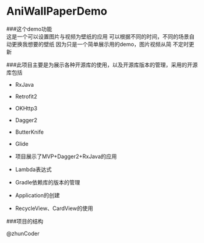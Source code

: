 # AniWallPaperDemo
  
###这个demo功能   
  这是一个可以设置图片与视频为壁纸的应用
  可以根据不同的时间，不同的场景自动更换我想要的壁纸
因为只是一个简单展示用的demo，图片视频从简
 不定时更新   

###此项目主要是为展示各种开源库的使用，以及开源库版本的管理，采用的开源库包括
* RxJava  
* Retrofit2  
* OKHttp3  
* Dagger2  
* ButterKnife  
* Glide  

* 项目展示了MVP+Dagger2+RxJava的应用
* Lambda表达式
* Gradle依赖库的版本的管理
* Application的创建
* RecycleView、CardView的使用

###项目的结构




 @zhunCoder   
